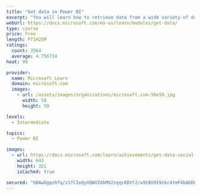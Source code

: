 ```yaml
---
title: "Get data in Power BI"
excerpt: "You will learn how to retrieve data from a wide variety of data sources, including Microsoft Excel, relational databases, and NoSQL data stores. You will also learn how to improve performance while retrieving data."
webUrl: https://docs.microsoft.com/en-us/learn/modules/get-data/
type: course
price: Free
length: PT1H25M
ratings:
  count: 3564
  average: 4.756734
heat: 99

provider:
  name: Microsoft Learn
  domain: microsoft.com
  images:
    - url: /assets/images/organizations/microsoft.com-50x50.jpg
      width: 50
      height: 50

levels:
  - Intermediate

topics:
  - Power BI

images:
  - url: https://docs.microsoft.com/learn/achievements/get-data-social.png
    width: 643
    height: 321
    isCached: true

secured: "hBAwDgqzhfq/z1fCIeQyXQWVZdbMX2zqqcKDVt2/w9tBU9I9zkc4tmP4bAbDFER8AXrsbhGKjllTyIybQ/RoSC0cwWtZDH+RfpFZK7/qq4K5butyBehjmdYZdgpsGj54+rXc0OE+FU4oAdaboiPbuhBP69s1QdG92emSpKgNR+rR/h9OiqynPgYXsQ2n6W53zUMrKpQ7MaGVPXHorEIPNnMdwDZwQz811uUNP0PyMpctkizUqcXHnrhoaga+td85OeETxzvZLrHf4GAZK0S2rjsrhBZhNXnZPlhNoKbE5+2ONpW1ssBgEjI/BEtxAkQDBUf5QMpCnqdtLMaKSWegtO4I0thbS0bvvEW9poaOiH9HreaGeJWi2d+smG0fOvmGUai6+2mvD75J8SSH5ykWIglLzFS6Gek9DpUbk3Z1UuE=;vPbHugwJHuTFsUCfPTRqGw=="
---
```


